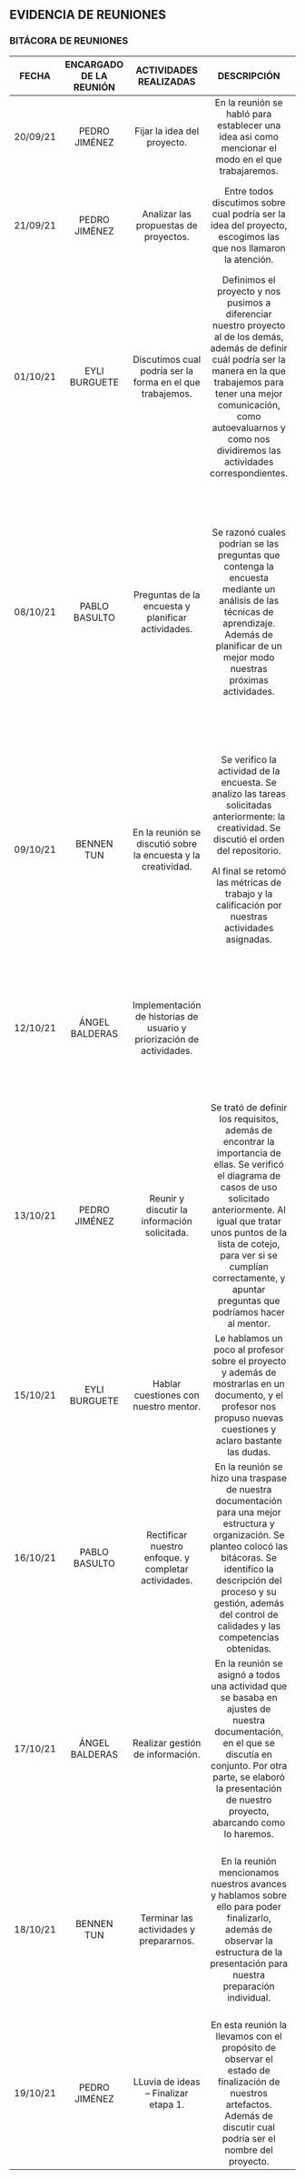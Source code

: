 ## EVIDENCIA DE REUNIONES
### BITÁCORA DE REUNIONES
| FECHA | ENCARGADO DE LA REUNIÓN | ACTIVIDADES REALIZADAS | DESCRIPCIÓN | TAREAS PROGRAMADAS DE LA REUNIÓN | FECHAS DE ENTREGA | OBSERVACIONES |
|:-----:|:-----------------------:|:----------------------:|:-----------:|----------------------------------|:-----------------:|:-------------:|
|20/09/21|PEDRO JIMÉNEZ|Fijar la idea del proyecto.|En la reunión se habló para establecer una idea asi como mencionar el modo en el que trabajaremos.|**Pensar en una idea del proyecto.**| | |
|21/09/21|PEDRO JIMÉNEZ|Analizar las propuestas de proyectos.|Entre todos discutimos sobre cual podría ser la idea del proyecto, escogimos las que nos llamaron la atención.| | |Más adelante se decidió la idea, yéndonos por la idea que podríamos realizar todos y pueda servir a otros estudiantes.|
|01/10/21|EYLI BURGUETE|Discutimos cual podría ser la forma en el que trabajemos.|Definimos el proyecto y nos pusimos a diferenciar nuestro proyecto al de los demás, además de definir cuál podría ser la manera en la que trabajemos para tener una mejor comunicación, como autoevaluarnos y como nos dividiremos las actividades correspondientes.|<p>**Presentar nuestros horarios.**<p>**Ver introducción a Github.**| | |
|08/10/21|PABLO BASULTO|Preguntas de la encuesta y planificar actividades.|Se razonó cuales podrían se las preguntas que contenga la encuesta mediante un análisis de las técnicas de aprendizaje. Además de planificar de un mejor modo nuestras próximas actividades.|<p>**Bosquejar el objetivo y los usuarios** (Pablo Basulto y Angel Balderas).<p> **Innovación y creatividad** (Pedro Jiménez).<p>**Métricas de evaluación** (Eyli Burguete).<p>**Creación del repositorio** (Bennen Tun).<p>**Crear encuesta** (Pablo Basulto y Angel Balderas).|09/10/21|La encuesta fue enfocada a descubrir la manera en que los estudiantes estudiaban.|
|09/10/21|BENNEN TUN|En la reunión se discutió sobre la encuesta y la creatividad.|<p>Se verifico la actividad de la encuesta. Se analizo las tareas solicitadas anteriormente: la creatividad. Se discutió el orden del repositorio.<p>Al final se retomó las métricas de trabajo y la calificación por nuestras actividades asignadas.|<p>**Historias de usuario** (Pedro Jiménez).<p>**Requisitos funcionales** (Pablo Basulto y Angel Balderas).<p>**Requisitos no funcionales** (Eyli Burguete y Bennen Tun). |11/10/21|Se observó la ausencia de un participante.|
|12/10/21|ÁNGEL BALDERAS|Implementación de historias de usuario y priorización de actividades.| |<p>**Métodos de prioridad** (Pablo Basulto y Pedro Jiménez).<p>**Diagrama de equisitos o caso de uso** (Angel Balderas, Bennen Tun y Eyli Burguete).|13/10/21| |
|13/10/21|PEDRO JIMÉNEZ|Reunir y discutir la información solicitada.|Se trató de definir los requisitos, además de encontrar la importancia de ellas. Se verificó el diagrama de casos de uso solicitado anteriormente. Al igual que tratar unos puntos de la lista de cotejo, para ver si se cumplían correctamente, y apuntar preguntas que podríamos hacer al mentor.|<p>**Descripción del proceso.**<p>**Gestión del proceso.**<p>**Evidencia de reuniones** (Angel Balderas).<p>**Control de calidades.**|14/10/21| |
|15/10/21|EYLI BURGUETE|Hablar cuestiones con nuestro mentor.|Le hablamos un poco al profesor sobre el proyecto y además de mostrarlas en un documento, y el profesor nos propuso nuevas cuestiones y aclaro bastante las dudas.|Ninguna actividad programada.| | |
|16/10/21|PABLO BASULTO|Rectificar nuestro enfoque. y completar actividades.|En la reunión se hizo una traspase de nuestra documentación para una mejor estructura y organización. Se planteo colocó las bitácoras. Se identifico la descripción del proceso y su gestión, además del control de calidades y las competencias obtenidas.| | | |
|17/10/21|ÁNGEL BALDERAS|Realizar gestión de información.|En la reunión se asignó a todos una actividad que se basaba en ajustes de nuestra documentación, en el que se discutía en conjunto. Por otra parte, se elaboró la presentación de nuestro proyecto, abarcando como lo haremos.|<p>**Estructura de la presentación** (Pablo Basulto y Angel Balderas).<p>**Avanzar la documentación en el repositorio** (Bennen Tun)<p>**Organizar la información en Notion** (Eyli Burguete)|18/10/21| |
|18/10/21|BENNEN TUN|Terminar las actividades y prepararnos.|En la reunión mencionamos nuestros avances y hablamos sobre ello para poder finalizarlo, además de observar la estructura de la presentación para nuestra preparación individual.|<p>**Diseño de la presentación** (Angel Balderas).<p>**Finalizar la documentación en el repositorio** (Bennen Tun)<p>**Organizar la información en Notion** (Eyli Burguete)|20/10/21| |
|19/10/21|PEDRO JIMÉNEZ|LLuvia de ideas – Finalizar etapa 1.|En esta reunión la llevamos con el propósito de observar el estado de finalización de nuestros artefactos. Además de discutir cual podría ser el nombre del proyecto.|Ninguna actividad programada.|---| |
